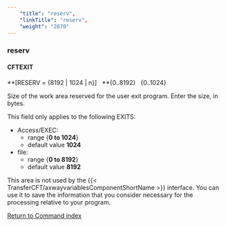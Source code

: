 ```yaml
---
    "title": "reserv",
    "linkTitle": "reserv",
    "weight": "2870"
---
```

<span id="reserv"></span>

### reserv

#### CFTEXIT

**[RESERV = {<span class="underline">8192</span> &#124; <span class="underline">1024</span> &#124;
n}]   **{0..8192}
  {0..1024}

Size of the work area reserved for the user exit program. Enter the
size, in bytes.

This field only applies to the following EXITS:

- Access/EXEC:
    -   range {****0 to 1024****}
    -   default value
        ****1024****
- file:
    -   range {****0 to 8192****}
    -   default value
        ****8192****

This area is not used by the {{< TransferCFT/axwayvariablesComponentShortName  >}} interface. You can use it
to save the information that you consider necessary for the processing
relative to your program.

[Return to Command index](../../)
